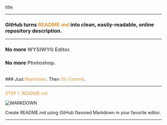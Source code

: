 
title

---

### GitHub turns <span style="color: #e49436; text-transform: none">README.md</span> into clean, easily-readable, online repository description.

---

### No more <span style="color: #666666">WYSIWYG Editor.</span>
### No more <span style="color: #666666">Photoshop.</span>
<br>
### Just <span style="color: #e49436">Markdown</span>. Then <span style="color: #e49436">Git-Commit</span>.

---

<span style="color: #e49436">STEP 1. README.md</span>

![MARKDOWN](https://d1z75bzl1vljy2.cloudfront.net/hello-world/markdown.png)

Create README.md using GitHub flavored Markdown in your favorite editor.

---
